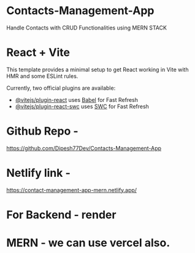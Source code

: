 # Contacts-Management-App
Handle Contacts with CRUD Functionalities using MERN STACK



# React + Vite

This template provides a minimal setup to get React working in Vite with HMR and some ESLint rules.

Currently, two official plugins are available:

- [@vitejs/plugin-react](https://github.com/vitejs/vite-plugin-react/blob/main/packages/plugin-react/README.md) uses [Babel](https://babeljs.io/) for Fast Refresh
- [@vitejs/plugin-react-swc](https://github.com/vitejs/vite-plugin-react-swc) uses [SWC](https://swc.rs/) for Fast Refresh



# Github Repo -
https://github.com/Dipesh77Dev/Contacts-Management-App

# Netlify link -
https://contact-management-app-mern.netlify.app/


# For Backend - render

# MERN - we can use vercel also.
